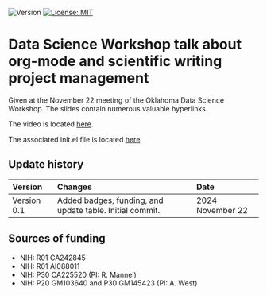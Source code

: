 ![Version](https://img.shields.io/static/v1?label=DSW24-org-mode-slides&message=0.1&color=brightcolor)
[![License: MIT](https://img.shields.io/badge/License-MIT-blue.svg)](https://opensource.org/licenses/MIT)


# Data Science Workshop talk about org-mode and scientific writing project management

Given at the November 22 meeting of the Oklahoma Data Science Workshop. 
The slides contain numerous valuable hyperlinks.

The video is located [here](https://mediasite.ouhsc.edu/Mediasite/Channel/python/browse/null/most-recent/null/0/null).

The associated init.el file is located [here](https://github.com/MooersLab/dsw-2024-org-mode-init).

## Update history

|Version      | Changes                                                                                                                                                                         | Date                 |
|:-----------|:------------------------------------------------------------------------------------------------------------------------------------------|:--------------------|
| Version 0.1 |   Added badges, funding, and update table.  Initial commit.                                                                                                                | 2024 November 22  |

## Sources of funding

- NIH: R01 CA242845
- NIH: R01 AI088011
- NIH: P30 CA225520 (PI: R. Mannel)
- NIH: P20 GM103640 and P30 GM145423 (PI: A. West)
